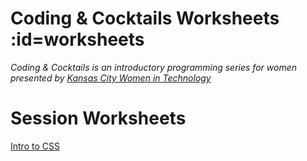 # Coding & Cocktails Worksheets :id=worksheets

_Coding & Cocktails is an introductory programming series for women presented by [Kansas City Women in Technology](https://kcwomenintech.org/)_

<!-- Install the tools, then navigate to tonight's session. -->

<!-- # Tools
[Installation guide](/tools/) for the tools we'll use during our sessions. -->

# Session Worksheets

[Intro to CSS](/css/)

<!-- * [The Glass: HTML](/html/)
[The Garnish: CSS](/css/)
<!-- * [Angular Series SPA](/spa/) -->
